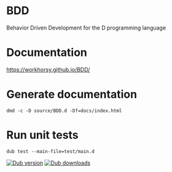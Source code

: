 # BDD
Behavior Driven Development for the D programming language

# Documentation

https://workhorsy.github.io/BDD/

# Generate documentation

```
dmd -c -D source/BDD.d -Df=docs/index.html
```

# Run unit tests

```
dub test --main-file=test/main.d
```

[![Dub version](https://img.shields.io/dub/v/bdd.svg)](https://code.dlang.org/packages/bdd)
[![Dub downloads](https://img.shields.io/dub/dt/bdd.svg)](https://code.dlang.org/packages/bdd)
